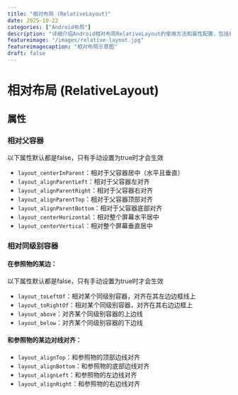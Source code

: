 ```yaml
---
title: "相对布局 (RelativeLayout)"
date: 2025-10-22
categories: ["Android布局"]
description: "详细介绍Android相对布局RelativeLayout的使用方法和属性配置，包括相对定位和布局规则"
featureimage: "/images/relative-layout.jpg"
featureimagecaption: "相对布局示意图"
draft: false
---
```


# 相对布局 (RelativeLayout)

## 属性
### 相对父容器

以下属性默认都是false，只有手动设置为true时才会生效
- `layout_centerInParent`：相对于父容器居中（水平且垂直）
- `layout_alignParentLeft`：相对于父容器左对齐
- `layout_alignParentRight`：相对于父容器右对齐
- `layout_alignParentTop`：相对于父容器顶部对齐
- `layout_alignParentBottom`：相对于父容器底部对齐
- `layout_centerHorizontal`：相对整个屏幕水平居中
- `layout_centerVertical`：相对整个屏幕垂直居中

### 相对同级别容器
#### 在参照物的某边：
以下属性默认都是false，只有手动设置为true时才会生效
- `layout_toLeftOf`：相对某个同级别容器，对齐在其左边边框线上
- `layout_toRightOf`：相对某个同级别容器，对齐在其右边边框上
- `layout_above`：对齐某个同级别容器的上边线
- `layout_below`：对齐某个同级别容器的下边线

#### 和参照物的某边对线对齐：
- `layout_alignTop`：和参照物的顶部边线对齐
- `layout_alignBottom`：和参照物的底部边线对齐
- `layout_alignLeft`：和参照物的左边线对齐
- `layout_alignRight`：和参照物的右边线对齐
